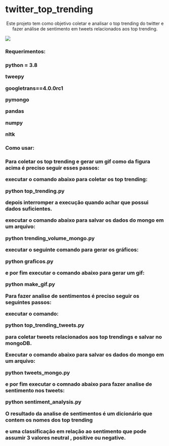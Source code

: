 # twitter_top_trending

<p align="center"> Este projeto tem como objetivo coletar e analisar o top trending do twitter e fazer análise de sentimento em tweets relacionados aos top trending. </p>



![](https://github.com/mateusreisuf/twitter_top_trending/blob/0023a3333a60b4eb465dcecd577a27e083f70e90/movie.gif)

<h3> Requerimentos: <h3>

python = 3.8

tweepy

googletrans==4.0.0rc1

pymongo

pandas

numpy

nltk

<h3> Como usar: <h3>

Para coletar os top trending e gerar um gif como da figura acima é preciso seguir esses passos:

executar o comando abaixo para coletar os top trending: 

python top_trending.py

depois interromper a execução quando achar que possui dados suficientes.

executar o comando abaixo para salvar os dados do mongo em um arquivo:

python trending_volume_mongo.py

executar o seguinte comando para gerar os gráficos:

python graficos.py

e por fim executar o comando abaixo para gerar um gif:

python make_gif.py



Para fazer analise de sentimentos é preciso seguir os seguintes passos:

executar o comando:

python top_trending_tweets.py 

para coletar tweets relacionados aos top trendings e salvar no mongoDB.

Executar  o comando abaixo para salvar os dados do mongo em um arquivo:

python tweets_mongo.py

e por fim executar o comnado abaixo para fazer analise de sentimento nos tweets:

python sentiment_analysis.py

O resultado da analise de sentimentos é um dicionário que contem os nomes dos top trending

e uma classificação em relação ao sentimento que pode assumir 3 valores neutral , positive ou negative.







